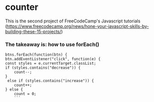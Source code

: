 # counter


This is the second project of FreeCodeCamp's Javascript tutorials (https://www.freecodecamp.org/news/hone-your-javascript-skills-by-building-these-15-projects/)

<h3>The takeaway is: how to use forEach()</h3>

```
btns.forEach(function(btn) {
btn.addEventListener("click", function(e) {
const styles = e.currentTarget.classList;
if (styles.contains("decrease")) {
    count--;
}
 else if (styles.contains("increase")) {
    count++;
} else {
    count = 0;   
    ```
